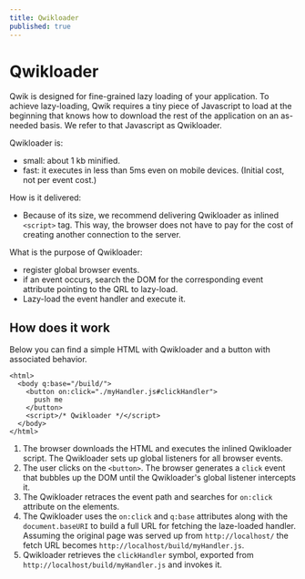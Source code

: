 ```yaml
---
title: Qwikloader
published: true
---
```


# Qwikloader

Qwik is designed for fine-grained lazy loading of your application. To achieve lazy-loading, Qwik requires a tiny piece of Javascript to load at the beginning that knows how to download the rest of the application on an as-needed basis. We refer to that Javascript as Qwikloader.

Qwikloader is:

- small: about 1 kb minified.
- fast: it executes in less than 5ms even on mobile devices. (Initial cost, not per event cost.)

How is it delivered:

- Because of its size, we recommend delivering Qwikloader as inlined `<script>` tag. This way, the browser does not have to pay for the cost of creating another connection to the server.

What is the purpose of Qwikloader:

- register global browser events.
- if an event occurs, search the DOM for the corresponding event attribute pointing to the QRL to lazy-load.
- Lazy-load the event handler and execute it.

## How does it work

Below you can find a simple HTML with Qwikloader and a button with associated behavior.

```htmlembedded=
<html>
  <body q:base="/build/">
    <button on:click="./myHandler.js#clickHandler">
      push me
    </button>
    <script>/* Qwikloader */</script>
  </body>
</html>
```

1. The browser downloads the HTML and executes the inlined Qwikloader script. The Qwikloader sets up global listeners for all browser events.
2. The user clicks on the `<button>`. The browser generates a `click` event that bubbles up the DOM until the Qwikloader's global listener intercepts it.
3. The Qwikloader retraces the event path and searches for `on:click` attribute on the elements.
4. The Qwikloader uses the `on:click` and `q:base` attributes along with the `document.baseURI` to build a full URL for fetching the laze-loaded handler. Assuming the original page was served up from `http://localhost/` the fetch URL becomes `http://localhost/build/myHandler.js`.
5. Qwikloader retrieves the `clickHandler` symbol, exported from `http://localhost/build/myHandler.js` and invokes it.
